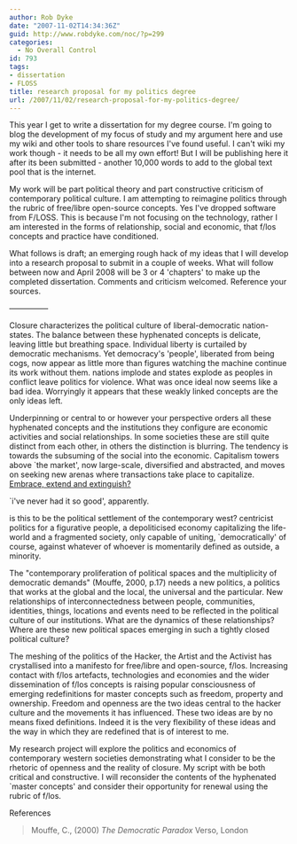 ```yaml
---
author: Rob Dyke
date: "2007-11-02T14:34:36Z"
guid: http://www.robdyke.com/noc/?p=299
categories:
  - No Overall Control
id: 793
tags:
- dissertation
- FLOSS
title: research proposal for my politics degree
url: /2007/11/02/research-proposal-for-my-politics-degree/
---
```

This year I get to write a dissertation for my degree course. I'm going to blog the development of my focus of study and my argument here and use my wiki and other tools to share resources I've found useful. I can't wiki my work though - it needs to be all my own effort! But I will be publishing here it after its been submitted - another 10,000 words to add to the global text pool that is the internet.

<!--more-->My work will be part political theory and part constructive criticism of contemporary political culture. I am attempting to reimagine politics through the rubric of free/libre open-source concepts. Yes I've dropped software from F/LOSS. This is because I'm not focusing on the technology, rather I am interested in the forms of relationship, social and economic, that f/los concepts and practice have conditioned.

What follows is draft; an emerging rough hack of my ideas that I will develop into a research proposal to submit in a couple of weeks. What will follow between now and April 2008 will be 3 or 4 'chapters' to make up the completed dissertation. Comments and criticism welcomed. Reference your sources.
  
&#8212;&#8212;&#8212;&#8212;&#8212;

Closure characterizes the political culture of liberal-democratic nation-states. The balance between these hyphenated concepts is delicate, leaving little but breathing space. Individual liberty is curtailed by democratic mechanisms. Yet democracy's 'people', liberated from being cogs, now appear as little more than figures watching the machine continue its work without them. nations implode and states explode as peoples in conflict leave politics for violence. What was once ideal now seems like a bad idea. Worryingly it appears that these weakly linked concepts are the only ideas left.

Underpinning or central to or however your perspective orders all these hyphenated concepts and the institutions they configure are economic activities and social relationships. In some societies these are still quite distinct from each other, in others the distinction is blurring. The tendency is towards the subsuming of the social into the economic. Capitalism towers above \`the market', now large-scale, diversified and abstracted, and moves on seeking new arenas where transactions take place to capitalize. [Embrace, extend and extinguish?](http://en.wikipedia.org/wiki/Embrace%2C_extend_and_extinguish)
  
\`i've never had it so good', apparently.

is this to be the political settlement of the contemporary west? centricist politics for a figurative people, a depoliticised economy capitalizing the life-world and a fragmented society, only capable of uniting, \`democratically' of course, against whatever of whoever is momentarily defined as outside, a minority.

The "contemporary proliferation of political spaces and the multiplicity of democratic demands" (Mouffe, 2000, p.17) needs a new politics, a politics that works at the global and the local, the universal and the particular. New relationships of interconnectedness between people, communities, identities, things, locations and events need to be reflected in the political culture of our institutions. What are the dynamics of these relationships? Where are these new political spaces emerging in such a tightly closed political culture?

The meshing of the politics of the Hacker, the Artist and the Activist has crystallised into a manifesto for free/libre and open-source, f/los. Increasing contact with f/los artefacts, technologies and economies and the wider dissemination of f/los concepts is raising popular consciousness of emerging redefinitions for master concepts such as freedom, property and ownership. Freedom and openness are the two ideas central to the hacker culture and the movements it has influenced. These two ideas are by no means fixed definitions. Indeed it is the very flexibility of these ideas and the way in which they are redefined that is of interest to me.

My research project will explore the politics and economics of contemporary western societies demonstrating what I consider to be the rhetoric of openness and the reality of closure. My script with be both critical and constructive. I will reconsider the contents of the hyphenated \`master concepts' and consider their opportunity for renewal using the rubric of f/los.

References

> Mouffe, C., (2000) _The Democratic Paradox_ Verso, London